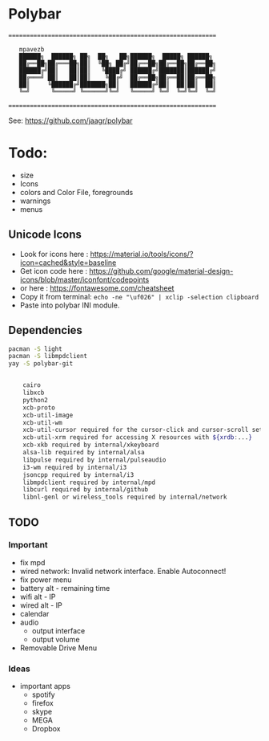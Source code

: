# Polybar

```
==========================================================

   mpavezb
   ██████╗  ██████╗ ██╗  ██╗   ██╗██████╗  █████╗ ██████╗
   ██╔══██╗██╔═══██╗██║  ╚██╗ ██╔╝██╔══██╗██╔══██╗██╔══██╗
   ██████╔╝██║   ██║██║   ╚████╔╝ ██████╔╝███████║██████╔╝
   ██╔═══╝ ██║   ██║██║    ╚██╔╝  ██╔══██╗██╔══██║██╔══██╗
   ██║     ╚██████╔╝███████╗██║   ██████╔╝██║  ██║██║  ██║
   ╚═╝      ╚═════╝ ╚══════╝╚═╝   ╚═════╝ ╚═╝  ╚═╝╚═╝  ╚═╝

==========================================================
```
See: https://github.com/jaagr/polybar

# Todo:
- size
- Icons
- colors and Color File, foregrounds
- warnings
- menus


## Unicode Icons

- Look for icons here  : https://material.io/tools/icons/?icon=cached&style=baseline
- Get icon code here   : https://github.com/google/material-design-icons/blob/master/iconfont/codepoints
- or here              : https://fontawesome.com/cheatsheet
- Copy it from terminal: `echo -ne "\uf026" | xclip -selection clipboard`
- Paste into polybar INI module.


## Dependencies

```bash
pacman -S light
pacman -S libmpdclient
yay -S polybar-git


    cairo
    libxcb
    python2
    xcb-proto
    xcb-util-image
    xcb-util-wm
    xcb-util-cursor required for the cursor-click and cursor-scroll settings
    xcb-util-xrm required for accessing X resources with ${xrdb:...}
    xcb-xkb required by internal/xkeyboard
    alsa-lib required by internal/alsa
    libpulse required by internal/pulseaudio
    i3-wm required by internal/i3
    jsoncpp required by internal/i3
    libmpdclient required by internal/mpd
    libcurl required by internal/github
    libnl-genl or wireless_tools required by internal/network

```


## TODO

### Important
- fix mpd
- wired network: Invalid network interface. Enable Autoconnect!
- fix power menu
- battery alt - remaining time
- wifi alt - IP
- wired alt - IP
- calendar
- audio
	- output interface
	- output volume
- Removable Drive Menu


### Ideas 
- important apps
	- spotify
	- firefox
	- skype
	- MEGA
	- Dropbox

